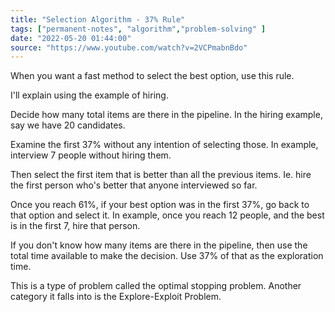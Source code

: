 ```yaml
---
title: "Selection Algorithm - 37% Rule"
tags: ["permanent-notes", "algorithm","problem-solving" ]
date: "2022-05-20 01:44:00"
source: "https://www.youtube.com/watch?v=2VCPmabnBdo"
---
```


When you want a fast method to select the best option, use this rule.

I'll explain using the example of hiring.

Decide how many total items are there in the pipeline. In the hiring example, say we have 20 candidates.

Examine the first 37% without any intention of selecting those. In example, interview 7 people without hiring them.

Then select the first item that is better than all the previous items. Ie. hire the first person who's better that anyone interviewed so far.

Once you reach 61%, if your best option was in the first 37%, go back to that option and select it. In example, once you reach 12 people, and the best is in the first 7, hire that person.

If you don't know how many items are there in the pipeline, then use the total time available to make the decision. Use 37% of that as the exploration time.

This is a type of problem called the optimal stopping problem. Another category it falls into is the Explore-Exploit Problem.

